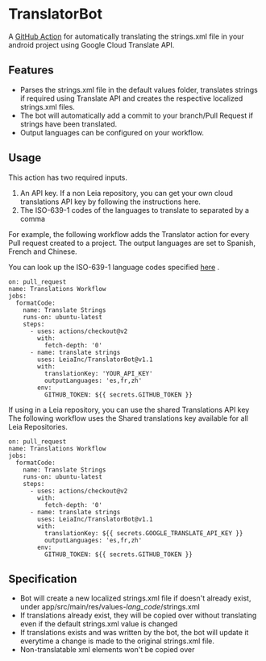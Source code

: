 # TranslatorBot

A [GitHub Action](https://github.com/actions) for automatically translating the strings.xml file in your android project using Google Cloud Translate API.


## Features

* Parses the strings.xml file in the default values folder, translates strings if required using Translate API and creates
the respective localized strings.xml files.
* The bot will automatically add a commit to your branch/Pull Request if strings have been translated.
* Output languages can be configured on your workflow.

## Usage

This action has two required inputs.
1. An API key. If a non Leia repository, you can get your own cloud translations API key by following the instructions here.
2. The ISO-639-1 codes of the languages to translate to separated by a comma

For example, the following workflow adds the Translator action for every Pull request created to a project.
The output languages are set to Spanish, French and Chinese.

You can look up the ISO-639-1 language codes specified [here](https://cloud.google.com/translate/docs/languages) .

```workflow
on: pull_request
name: Translations Workflow
jobs:
  formatCode:
    name: Translate Strings
    runs-on: ubuntu-latest
    steps:
      - uses: actions/checkout@v2
        with:
          fetch-depth: '0'
      - name: translate strings
        uses: LeiaInc/TranslatorBot@v1.1
        with:
          translationKey: 'YOUR_API_KEY'
          outputLanguages: 'es,fr,zh'
        env:
          GITHUB_TOKEN: ${{ secrets.GITHUB_TOKEN }}
```

If using in a Leia repository, you can use the shared Translations API key
The following workflow uses the Shared translations key available for all Leia Repositories.
```workflow
on: pull_request
name: Translations Workflow
jobs:
  formatCode:
    name: Translate Strings
    runs-on: ubuntu-latest
    steps:
      - uses: actions/checkout@v2
        with:
          fetch-depth: '0'
      - name: translate strings
        uses: LeiaInc/TranslatorBot@v1.1
        with:
          translationKey: ${{ secrets.GOOGLE_TRANSLATE_API_KEY }}
          outputLanguages: 'es,fr,zh'
        env:
          GITHUB_TOKEN: ${{ secrets.GITHUB_TOKEN }}
```
## Specification

- Bot will create a new localized strings.xml file if doesn't already exist, under
  app/src/main/res/values-*lang_code*/strings.xml
- If translations already exist, they will be copied over without translating even if the
  default strings.xml value is changed
- If translations exists and was written by the bot, the bot will update it everytime
  a change is made to the original strings.xml file.
- Non-translatable xml elements won't be copied over
